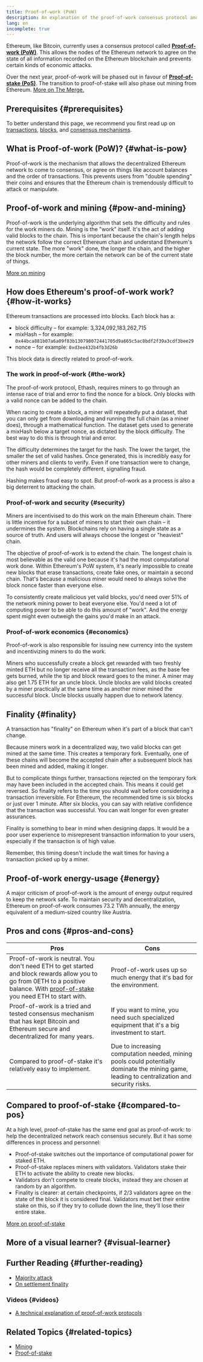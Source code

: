 ```yaml
---
title: Proof-of-work (PoW)
description: An explanation of the proof-of-work consensus protocol and its role in Ethereum.
lang: en
incomplete: true
---
```


Ethereum, like Bitcoin, currently uses a consensus protocol called **[Proof-of-work (PoW)](https://wikipedia.org/wiki/Proof_of_work)**. This allows the nodes of the Ethereum network to agree on the state of all information recorded on the Ethereum blockchain and prevents certain kinds of economic attacks.

Over the next year, proof-of-work will be phased out in favour of **[Proof-of-stake (PoS)](/developers/docs/consensus-mechanisms/pos)**. The transition to proof-of-stake will also phase out mining from Ethereum. [More on The Merge.](/upgrades/merge/)

## Prerequisites {#prerequisites}

To better understand this page, we recommend you first read up on [transactions](/developers/docs/transactions/), [blocks](/developers/docs/blocks/), and [consensus mechanisms](/developers/docs/consensus-mechanisms/).

## What is Proof-of-work (PoW)? {#what-is-pow}

Proof-of-work is the mechanism that allows the decentralized Ethereum network to come to consensus, or agree on things like account balances and the order of transactions. This prevents users from "double spending" their coins and ensures that the Ethereum chain is tremendously difficult to attack or manipulate.

## Proof-of-work and mining {#pow-and-mining}

Proof-of-work is the underlying algorithm that sets the difficulty and rules for the work miners do. Mining is the "work" itself. It's the act of adding valid blocks to the chain. This is important because the chain's length helps the network follow the correct Ethereum chain and understand Ethereum's current state. The more "work" done, the longer the chain, and the higher the block number, the more certain the network can be of the current state of things.

[More on mining](/developers/docs/consensus-mechanisms/pow/mining/)

## How does Ethereum's proof-of-work work? {#how-it-works}

Ethereum transactions are processed into blocks. Each block has a:

- block difficulty – for example: 3,324,092,183,262,715
- mixHash – for example: `0x44bca881b07a6a09f83b130798072441705d9a665c5ac8bdf2f39a3cdf3bee29`
- nonce – for example: `0xd3ee432b4fb3d26b`

This block data is directly related to proof-of-work.

### The work in proof-of-work {#the-work}

The proof-of-work protocol, Ethash, requires miners to go through an intense race of trial and error to find the nonce for a block. Only blocks with a valid nonce can be added to the chain.

When racing to create a block, a miner will repeatedly put a dataset, that you can only get from downloading and running the full chain (as a miner does), through a mathematical function. The dataset gets used to generate a mixHash below a target nonce, as dictated by the block difficulty. The best way to do this is through trial and error.

The difficulty determines the target for the hash. The lower the target, the smaller the set of valid hashes. Once generated, this is incredibly easy for other miners and clients to verify. Even if one transaction were to change, the hash would be completely different, signalling fraud.

Hashing makes fraud easy to spot. But proof-of-work as a process is also a big deterrent to attacking the chain.

### Proof-of-work and security {#security}

Miners are incentivised to do this work on the main Ethereum chain. There is little incentive for a subset of miners to start their own chain – it undermines the system. Blockchains rely on having a single state as a source of truth. And users will always choose the longest or "heaviest" chain.

The objective of proof-of-work is to extend the chain. The longest chain is most believable as the valid one because it's had the most computational work done. Within Ethereum's PoW system, it's nearly impossible to create new blocks that erase transactions, create fake ones, or maintain a second chain. That's because a malicious miner would need to always solve the block nonce faster than everyone else.

To consistently create malicious yet valid blocks, you'd need over 51% of the network mining power to beat everyone else. You'd need a lot of computing power to be able to do this amount of "work". And the energy spent might even outweigh the gains you'd make in an attack.

### Proof-of-work economics {#economics}

Proof-of-work is also responsible for issuing new currency into the system and incentivizing miners to do the work.

Miners who successfully create a block get rewarded with two freshly minted ETH but no longer receive all the transaction fees, as the base fee gets burned, while the tip and block reward goes to the miner. A miner may also get 1.75 ETH for an uncle block. Uncle blocks are valid blocks created by a miner practically at the same time as another miner mined the successful block. Uncle blocks usually happen due to network latency.

## Finality {#finality}

A transaction has "finality" on Ethereum when it's part of a block that can't change.

Because miners work in a decentralized way, two valid blocks can get mined at the same time. This creates a temporary fork. Eventually, one of these chains will become the accepted chain after a subsequent block has been mined and added, making it longer.

But to complicate things further, transactions rejected on the temporary fork may have been included in the accepted chain. This means it could get reversed. So finality refers to the time you should wait before considering a transaction irreversible. For Ethereum, the recommended time is six blocks or just over 1 minute. After six blocks, you can say with relative confidence that the transaction was successful. You can wait longer for even greater assurances.

Finality is something to bear in mind when designing dapps. It would be a poor user experience to misrepresent transaction information to your users, especially if the transaction is of high value.

Remember, this timing doesn't include the wait times for having a transaction picked up by a miner.

## Proof-of-work energy-usage {#energy}

A major criticism of proof-of-work is the amount of energy output required to keep the network safe. To maintain security and decentralization, Ethereum on proof-of-work consumes 73.2 TWh annually, the energy equivalent of a medium-sized country like Austria.

## Pros and cons {#pros-and-cons}

| Pros                                                                                                                                                                                                                         | Cons                                                                                                                                         |
| ---------------------------------------------------------------------------------------------------------------------------------------------------------------------------------------------------------------------------- | -------------------------------------------------------------------------------------------------------------------------------------------- |
| Proof-of-work is neutral. You don't need ETH to get started and block rewards allow you to go from 0ETH to a positive balance. With [proof-of-stake](/developers/docs/consensus-mechanisms/pos/) you need ETH to start with. | Proof-of-work uses up so much energy that it's bad for the environment.                                                                      |
| Proof-of-work is a tried and tested consensus mechanism that has kept Bitcoin and Ethereum secure and decentralized for many years.                                                                                          | If you want to mine, you need such specialized equipment that it's a big investment to start.                                                |
| Compared to proof-of-stake it's relatively easy to implement.                                                                                                                                                                | Due to increasing computation needed, mining pools could potentially dominate the mining game, leading to centralization and security risks. |

## Compared to proof-of-stake {#compared-to-pos}

At a high level, proof-of-stake has the same end goal as proof-of-work: to help the decentralized network reach consensus securely. But it has some differences in process and personnel:

- Proof-of-stake switches out the importance of computational power for staked ETH.
- Proof-of-stake replaces miners with validators. Validators stake their ETH to activate the ability to create new blocks.
- Validators don't compete to create blocks, instead they are chosen at random by an algorithm.
- Finality is clearer: at certain checkpoints, if 2/3 validators agree on the state of the block it is considered final. Validators must bet their entire stake on this, so if they try to collude down the line, they'll lose their entire stake.

[More on proof-of-stake](/developers/docs/consensus-mechanisms/pos/)

## More of a visual learner? {#visual-learner}

<YouTube id="3EUAcxhuoU4" />

## Further Reading {#further-reading}

- [Majority attack](https://en.bitcoin.it/wiki/Majority_attack)
- [On settlement finality](https://blog.ethereum.org/2016/05/09/on-settlement-finality/)

### Videos {#videos}

- [A technical explanation of proof-of-work protocols](https://youtu.be/9V1bipPkCTU)

## Related Topics {#related-topics}

- [Mining](/developers/docs/consensus-mechanisms/pow/mining/)
- [Proof-of-stake](/developers/docs/consensus-mechanisms/pos/)
